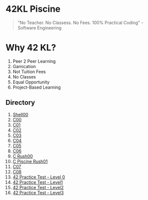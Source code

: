 # 42KL Piscine

> "No Teacher. No Classess. No Fees. 100% Practical Coding" - Software Engineering

# Why 42 KL?
1. Peer 2 Peer Learning
2. Gamication
3. Not Tuition Fees
4. No Classes
5. Equal Opportunity
6. Project-Based Learning

## Directory

1. [Shell00](https://github.com/yclim95/42KL_Piscine/tree/master/C00)
2. [C00](https://github.com/yclim95/42KL_Piscine/tree/master/C00)
3. [C01](https://github.com/yclim95/42KL_Piscine/tree/master/C01)
4. [C02](https://github.com/yclim95/42KL_Piscine/tree/master/C02)
5. [C03](https://github.com/yclim95/42KL_Piscine/tree/master/C03)
6. [C04](https://github.com/yclim95/42KL_Piscine/tree/master/C04)
7. [C05](https://github.com/yclim95/42KL_Piscine/tree/master/C05)
8. [C06](https://github.com/yclim95/42KL_Piscine/tree/master/C06)
9. [C Rush00](https://github.com/yclim95/42KL_Piscine/tree/master/Crush00)
10. [C Piscine Rush01](https://github.com/yclim95/42KL_Piscine/tree/master/Crush01)
11. [C07](https://github.com/yclim95/42KL_Piscine/tree/master/C07)
12. [C08](https://github.com/yclim95/42KL_Piscine/tree/master/C08)
13. [42 Practice Test - Level 0](https://github.com/yclim95/42KL_Piscine/tree/master/42PracticeTest-Level0)
14. [42 Practice Test - Level1](https://github.com/yclim95/42KL_Piscine/tree/master/42PracticeTest-Level1)
15. [42 Practice Test - Level2](https://github.com/yclim95/42KL_Piscine/tree/master/42PracticeTest-Level2)
16. [42 Practice Test - Level3](https://github.com/yclim95/42KL_Piscine/tree/master/42PracticeTest-Level3)